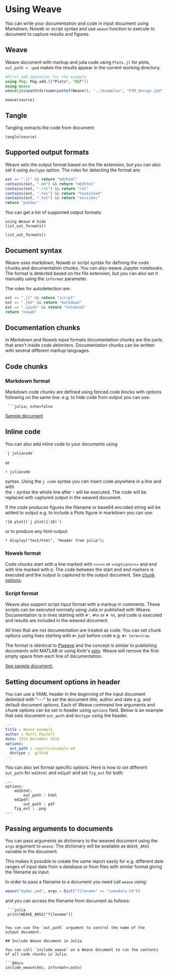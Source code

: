 # Using Weave

You can write your documentation and code in input document using Markdown, Noweb or script
syntax and use `weave` function to execute to document to capture results and figures.

## Weave

Weave document with markup and julia code using `Plots.jl` for plots,
`out_path = :pwd` makes the results appear in the current working directory.

```julia
#First add depencies for the example
using Pkg; Pkg.add.(["Plots", "DSP"])
using Weave
weave(joinpath(dirname(pathof(Weave)), "../examples", "FIR_design.jmd"), out_path=:pwd)
```

```@docs
weave(source)
```

## Tangle

Tangling extracts the code from document:

```@docs
tangle(source)
```

## Supported output formats

Weave sets the output format based on the file extension, but you can also set
it using `doctype` option. The rules for detecting the format are:

```julia
ext == ".jl" && return "md2html"
contains(ext, ".md") && return "md2html"
contains(ext, ".rst") && return "rst"
contains(ext, ".tex") && return "texminted"
contains(ext, ".txt") && return "asciidoc"
return "pandoc"
```

You can get a list of supported output formats:

```@example
using Weave # hide
list_out_formats()
```

```@docs
list_out_formats()
```

## Document syntax

Weave uses markdown, Noweb or script syntax for defining the code chunks and
documentation chunks. You can also weave Jupyter notebooks. The format is detected based on the file extension, but you can also set it manually using the `informat` parameter.

The rules for autodetection are:

```julia
ext == ".jl" && return "script"
ext == ".jmd" && return "markdown"
ext == ".ipynb" && return "notebook"
return "noweb"
```

## Documentation chunks

In Markdown and Noweb input formats documentation chunks are the parts that aren't inside code delimiters. Documentation chunks can be written with several different markup languages.

## Code chunks

### Markdown format

Markdown code chunks are defined using fenced code blocks with options following on the same line. e.g. to hide code from output you can use:

```
 ```julia; echo=false
```

[Sample document]( https://github.com/mpastell/Weave.jl/blob/master/examples/FIR_design.jmd)

## Inline code

You can also add inline code to your documents using

```
`j juliacode`
```

or

```
! juliacode
```

syntax. Using the `j code` syntax you can insert code anywhere in a line and with  
the `!` syntax the whole line after `!` will be executed. The code will be replaced
with captured output in the weaved document.

If the code produces figures the filename or base64 encoded string will be
added to output e.g. to include a Plots figure in markdown you can use:

```
![A plot](`j plot(1:10)`)
```

or to produce any html output:

```
! display("text/html", "Header from julia");
```


### Noweb format

Code chunks start with a line marked with `<<>>=` or `<<options>>=` and end with line marked with `@`. The code between the start and end markers is executed and the output is captured to the output document. See [chunk options](../chunk_options/).


### Script format

Weave also support script input format with a markup in comments.
These scripts can be executed normally using Julia or published with
Weave.  Documentation is in lines starting with
`#'`, `#%%` or `# %%`, and code is executed and results are included
in the weaved document.

All lines that are not documentation are treated as code. You can set chunk options
using lines starting with `#+` just before code e.g. `#+ term=true`.

The format is identical to [Pweave](http://mpastell.com/pweave/pypublish.html)
and the concept is similar to publishing documents with MATLAB or
using Knitr's [spin](http://yihui.name/knitr/demo/stitch/).
Weave will remove the first empty space from each line of documentation.


[See sample document:](https://github.com/mpastell/Weave.jl/blob/master/examples/FIR_design.jl)

## Setting document options in header

You can use a YAML header in the beginning of the input document delimited with "---" to set the document title, author and date e.g. and default document options. Each of Weave command line arguments and chunk options can be set in header using `options` field. Below is an example that sets document `out_path` and `doctype` using the header.


```yaml
---
title : Weave example
author : Matti Pastell
date: 15th December 2016
options:
  out_path : reports/example.md
  doctype :  github
---
```

You can also set format specific options. Here is how to set different `out_path` for `md2html` and `md2pdf` and set `fig_ext` for both:

```
---
options:
    md2html:
        out_path : html
    md2pdf:
        out_path : pdf
    fig_ext : .png
---
```

## Passing arguments to documents

You can pass arguments as dictionary to the weaved document using the `args` argument
to `weave`. The dictionary will be available as `WEAVE_ARGS` variable in the document.

This makes it possible to create the same report easily for e.g. different
date ranges of input data from a database or from files with similar format giving the
filename as input.

In order to pass a filename to a document you need call `weave` using:

```julia
weave("mydoc.jmd", args = Dict("filename" => "somedata.h5"))
```

and you can access the filename from document as follows:

```
 ```julia
 print(WEAVE_ARGS["filename"])
 ```
```

You can use the `out_path` argument to control the name of the
output document.

## Include Weave document in Julia

You can call `include_weave` on a Weave document to run the contents
of all code chunks in Julia.

```@docs
include_weave(doc, informat=:auto)
```
